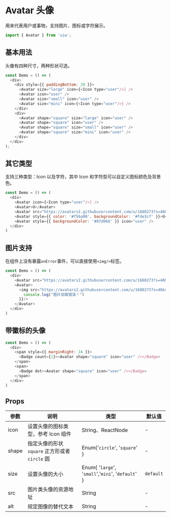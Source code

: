 Avatar 头像
===

用来代表用户或事物，支持图片、图标或字符展示。

```jsx
import { Avatar } from 'uiw';
```

## 基本用法

头像有四种尺寸，两种形状可选。

<!--DemoStart,bgWhite--> 
```js
const Demo = () => (
  <div>
    <div style={{ paddingBottom: 20 }}>
      <Avatar size="large" icon={<Icon type="user"/>} />
      <Avatar icon="user" />
      <Avatar size="small" icon="user" />
      <Avatar size="mini" icon={<Icon type="user"/>} />
    </div>
    <div>
      <Avatar shape="square" size="large" icon="user" />
      <Avatar shape="square" icon="user" />
      <Avatar shape="square" size="small" icon="user" />
      <Avatar shape="square" size="mini" icon="user" />
    </div>
  </div>
);
```
<!--End-->

## 其它类型

支持三种类型：Icon 以及字符，其中 Icon 和字符型可以自定义图标颜色及背景色。

<!--DemoStart,bgWhite--> 
```js
const Demo = () => (
  <div>
    <Avatar icon={<Icon type="user"/>} />
    <Avatar>U</Avatar>
    <Avatar src="https://avatars2.githubusercontent.com/u/1680273?s=40&v=4" />
    <Avatar style={{ color: '#f56a00', backgroundColor: '#fde3cf' }}>U</Avatar>
    <Avatar style={{ backgroundColor: '#87d068' }} icon="user" />
  </div>
)
```
<!--End-->

## 图片支持

在组件上没有暴露`onError`事件，可以直接使用`<img/>`标签。

<!--DemoStart,bgWhite--> 
```js
const Demo = () => (
  <div>
    <Avatar src="https://avatars2.githubusercontent.com/u/1680273?s=40&v=4" />
    <Avatar>
      <img src="https://avatars2.githubusercontent.com/u/1680273?s=40&v=4" onError={()=>{
        console.log("图片加载错误！")
      }}/>
    </Avatar>
  </div>
)
```
<!--End-->

## 带徽标的头像

<!--DemoStart,bgWhite--> 
```js
const Demo = () => (
  <div>
    <span style={{ marginRight: 24 }}>
      <Badge count={1}><Avatar shape="square" icon="user" /></Badge>
    </span>
    <span>
      <Badge dot><Avatar shape="square" icon="user" /></Badge>
    </span>
  </div>
)
```
<!--End-->

## Props

| 参数 | 说明 | 类型 | 默认值 |
|--------- |-------- |--------- |-------- |
| icon | 设置头像的图标类型，参考 Icon 组件 | String、ReactNode | - |
| shape | 指定头像的形状 `square` 正方形或者 `circle` 圆	 | Enum{'`circle`', '`square`' } | - |
| size | 设置头像的大小 | Enum{ '`large`', '`small`','`mini`', '`default`' } | `default` |
| src | 图片类头像的资源地址 | String | - |
| alt | 规定图像的替代文本 | String | - |
